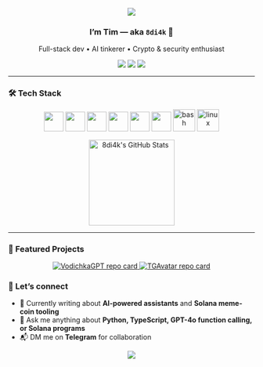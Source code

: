 <!-- 🌊────────────────────────── HEADER BANNER ────────────────────────── -->
<p align="center">
  <img src="https://capsule-render.vercel.app/api?type=waving&color=gradient&text=Hello!&height=100&section=header"/>
</p>

<h3 align="center">I’m Tim — aka <code>8di4k</code> 👋</h3>
<p align="center">
  Full-stack dev • AI tinkerer • Crypto&nbsp;&amp;&nbsp;security enthusiast
</p>

<p align="center">
  <a href="https://t.me/vdi4k"><img src="https://img.shields.io/badge/Telegram-0088CC?logo=telegram&logoColor=white" /></a>
  <a href="https://x.com/8di4k"><img src="https://img.shields.io/badge/X-000000?logo=x&logoColor=white" /></a>
  <a href="mailto:8di4k@pm.me"><img src="https://img.shields.io/badge/Email-D14836?logo=gmail&logoColor=white" /></a>
</p>

---

### 🛠 Tech Stack
<p align="center">
  <img src="https://cdn.jsdelivr.net/gh/devicons/devicon/icons/python/python-original.svg" height="40" />
  <img src="https://cdn.jsdelivr.net/gh/devicons/devicon/icons/javascript/javascript-original.svg" height="40" />
  <img src="https://cdn.jsdelivr.net/gh/devicons/devicon/icons/typescript/typescript-original.svg" height="40" />
  <img src="https://cdn.jsdelivr.net/gh/devicons/devicon/icons/react/react-original.svg" height="40" />
  <img src="https://cdn.jsdelivr.net/gh/devicons/devicon/icons/nextjs/nextjs-original.svg" height="40" />
  <img src="https://cdn.jsdelivr.net/gh/devicons/devicon/icons/mongodb/mongodb-original.svg" height="40" />
  <img src="https://cdn.jsdelivr.net/gh/devicons/devicon/icons/bash/bash-original.svg" alt="bash" width="45" height="45"/>
  <img src="https://cdn.jsdelivr.net/gh/devicons/devicon/icons/linux/linux-original.svg" alt="linux" width="45" height="45"/>
  <a href="https://github.com/8di4k">
  </p>

<p align="center">
    <img
      alt="8di4k's GitHub Stats"
      height="175"
      src="https://github-readme-stats.vercel.app/api/top-langs/?username=8di4k&layout=donut&theme=tokyonight"
    />
  </a>
</p>

---
### 🚀 Featured Projects
<p align="center">

  <!-- VodichkaGPT -->
  <a href="https://github.com/8di4k/VodichkaGPT">
    <img
      src="https://github-readme-stats.vercel.app/api/pin/?username=8di4k&repo=VodichkaGPT&theme=tokyonight"
      alt="VodichkaGPT repo card"
    />
  </a>

  <!-- TGAvatar -->
  <a href="https://github.com/8di4k/TGAvatar">
    <img
      src="https://github-readme-stats.vercel.app/api/pin/?username=8di4k&repo=TGAvatar&theme=tokyonight"
      alt="TGAvatar repo card"
    />
  </a>

</p>


### 🤝 Let’s connect
- 📝 Currently writing about **AI-powered assistants** and **Solana meme-coin tooling**  
- 💬 Ask me anything about **Python, TypeScript, GPT-4o function calling, or Solana programs**  
- 📬 DM me on **Telegram** for collaboration

<!-- 🌊─────── FOOTER WAVE ─────── -->
<p align="center">
  <img src="https://capsule-render.vercel.app/api?type=waving&color=gradient&height=100&section=footer" />
</p>

